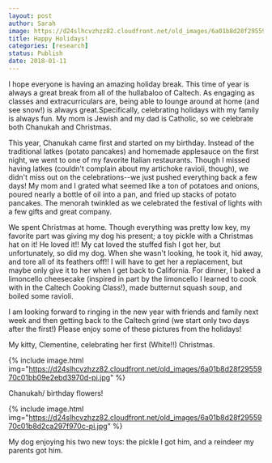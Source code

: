 ```yaml
---
layout: post
author: Sarah
image: https://d24slhcvzhzz82.cloudfront.net/old_images/6a01b8d28f2955970c01b8d2ca296b970c-pi.jpg
title: Happy Holidays!
categories: [research]
status: Publish
date: 2018-01-11
---
```


I hope everyone is having an amazing holiday break. This time of year is always a great break from all of the hullabaloo of Caltech. As engaging as classes and extracurriculars are, being able to lounge around at home (and see snow!) is always great.Specifically, celebrating holidays with my family is always fun. My mom is Jewish and my dad is Catholic, so we celebrate both Chanukah and Christmas.

This year, Chanukah came first and started on my birthday. Instead of the traditional latkes (potato pancakes) and homemade applesauce on the first night, we went to one of my favorite Italian restaurants. Though I missed having latkes (couldn't complain about my artichoke ravioli, though), we didn't miss out on the celebrations--we just pushed everything back a few days! My mom and I grated what seemed like a ton of potatoes and onions, poured nearly a bottle of oil into a pan, and fried up stacks of potato pancakes. The menorah twinkled as we celebrated the festival of lights with a few gifts and great company.

We spent Christmas at home. Though everything was pretty low key, my favorite part was giving my dog his present; a toy pickle with a Christmas hat on it! He loved it!! My cat loved the stuffed fish I got her, but unfortunately, so did my dog. When she wasn't looking, he took it, hid away, and tore all of its feathers off!! I will have to get her a replacement, but maybe only give it to her when I get back to California. For dinner, I baked a limoncello cheesecake (inspired in part by the limoncello I learned to cook with in the Caltech Cooking Class!), made butternut squash soup, and boiled some ravioli.

I am looking forward to ringing in the new year with friends and family next week and then getting back to the Caltech grind (we start only two days after the first!) Please enjoy some of these pictures from the holidays!

<div class="photo-caption caption-xid-6a01b8d28f2955970c01b8d2ca296b970c" id="caption-xid-6a01b8d28f2955970c01b8d2ca296b970c">My kitty, Clementine, celebrating her first (White!!) Christmas.


{% include image.html img="https://d24slhcvzhzz82.cloudfront.net/old_images/6a01b8d28f2955970c01bb09e2ebd3970d-pi.jpg" %}<div class="photo-caption caption-xid-6a01b8d28f2955970c01bb09e2ebd3970d" id="caption-xid-6a01b8d28f2955970c01bb09e2ebd3970d">Chanukah/ birthday flowers!


{% include image.html img="https://d24slhcvzhzz82.cloudfront.net/old_images/6a01b8d28f2955970c01b8d2ca297f970c-pi.jpg" %}<div class="photo-caption caption-xid-6a01b8d28f2955970c01b8d2ca297f970c" id="caption-xid-6a01b8d28f2955970c01b8d2ca297f970c">My dog enjoying his two new toys: the pickle I got him, and a reindeer my parents got him.

